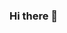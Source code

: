 ### Hi there 👋

<!--
**ElenaSkorobodilova/ElenaSkorobodilova** is a ✨ _special_ ✨ repository because its `README.md` (this file) appears on your GitHub profile.

Here are some ideas to get you started:

- 🔭 I’m currently working on ...
- 🌱 I’m currently learning ...
- 👯 I’m looking to collaborate on ...
- 🤔 I’m looking for help with ...
- 💬 Ask me about ...
- 📫 How to reach me: ...
- 😄 Pronouns: ...
- ⚡ Fun fact: ...


<div>
<img src="https://github.com/ElenaSkorobodilova/ElenaSkorobodilova/blob/main/TSU.jpg" width=20%>
</div>
Факультет прикладной математики и кибернетики. </br>Математик.
<div>
<img src="https://github.com/ElenaSkorobodilova/ElenaSkorobodilova/blob/main/ФДО.jpg" width=15%>
</div>

-->

